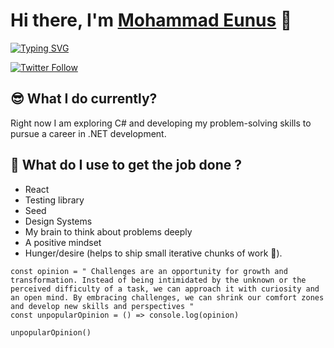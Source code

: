 # Hi there, I'm [Mohammad Eunus][website] 👋


<a href="https://git.io/typing-svg"><img src="https://readme-typing-svg.demolab.com?font=Fira+Code&weight=600&size=21&duration=1995&pause=1000&width=435&lines=Software+Engineer;Problem+Solver;ML+Enthusiast" alt="Typing SVG" /></a>

[![Twitter Follow](https://img.shields.io/twitter/follow/mhmd_eunus?color=%20&label=%20reach%20me%40%20Mohammad%20Eunus&logo=facebook&style=for-the-badge)](https://www.facebook.com/mhmdeunus)

## 😎 What I do currently?

Right now I am exploring C# and developing my problem-solving skills to pursue a career in .NET development.

## 🧨 What do I use to get the job done ?

* React
* Testing library
* Seed
* Design Systems
* My brain to think about problems deeply
* A positive mindset
* Hunger/desire (helps to ship small iterative chunks of work 🐐).

```
const opinion = " Challenges are an opportunity for growth and transformation. Instead of being intimidated by the unknown or the perceived difficulty of a task, we can approach it with curiosity and an open mind. By embracing challenges, we can shrink our comfort zones and develop new skills and perspectives "
const unpopularOpinion = () => console.log(opinion)

unpopularOpinion()

```

[website]: https://sites.google.com/view/mhmdeunus/
[twitter]: https://twitter.com/mhmd_eunus
[facebook]: https://www.facebook.com/mhmdeunus/
[linkedin]: https://www.linkedin.com/in/mohammad-eunus-7a222816b/  
